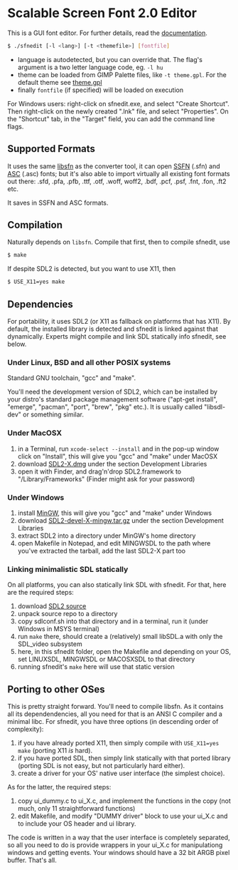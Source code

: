 Scalable Screen Font 2.0 Editor
===============================

This is a GUI font editor. For further details, read the [documentation](https://gitlab.com/bztsrc/scalable-font2/blob/master/docs/sfnedit.md).

```sh
$ ./sfnedit [-l <lang>] [-t <themefile>] [fontfile]
```

- language is autodetected, but you can override that. The flag's argument is a two letter language code, eg. `-l hu`
- theme can be loaded from GIMP Palette files, like `-t theme.gpl`. For the default theme see [theme.gpl](https://gitlab.com/bztsrc/scalable-font2/blob/master/sfnedit/misc/theme.gpl)
- finally `fontfile` (if specified) will be loaded on execution

For Windows users: right-click on sfnedit.exe, and select "Create Shortcut". Then right-click on the newly created ".lnk" file,
and select "Properties". On the "Shortcut" tab, in the "Target" field, you can add the command line flags.

Supported Formats
-----------------

It uses the same [libsfn](https://gitlab.com/bztsrc/scalable-font2/tree/master/libsfn) as the converter tool, it can
open [SSFN](https://gitlab.com/bztsrc/scalable-font2/blob/master/docs/sfn_format.md) (.sfn) and
[ASC](https://gitlab.com/bztsrc/scalable-font2/blob/master/docs/asc_format.md) (.asc) fonts; but it's also able to import
virtually all existing font formats out there: .sfd, .pfa, .pfb, .ttf, .otf, .woff, woff2, .bdf, .pcf, .psf, .fnt, .fon, .ft2 etc.

It saves in SSFN and ASC formats.

Compilation
-----------

Naturally depends on `libsfn`. Compile that first, then to compile sfnedit, use
```sh
$ make
```

If despite SDL2 is detected, but you want to use X11, then
```sh
$ USE_X11=yes make
```

Dependencies
------------

For portability, it uses SDL2 (or X11 as fallback on platforms that has X11). By default, the installed library is detected
and sfnedit is linked against that dynamically. Experts might compile and link SDL statically info sfnedit, see below.

### Under Linux, BSD and all other POSIX systems

Standard GNU toolchain, "gcc" and "make".

You'll need the development version of SDL2, which can be installed by your distro's standard package management software
("apt-get install", "emerge", "pacman", "port", "brew", "pkg" etc.). It is usually called "libsdl-dev" or something similar.

### Under MacOSX

1. in a Terminal, run `xcode-select --install` and in the pop-up window click on "Install", this will give you "gcc" and "make" under MacOSX
2. download [SDL2-X.dmg](http://libsdl.org/download-2.0.php) under the section Development Libraries
3. open it with Finder, and drag'n'drop SDL2.framework to "/Library/Frameworks" (Finder might ask for your password)

### Under Windows

1. install [MinGW](https://osdn.net/projects/mingw/releases), this will give you "gcc" and "make" under Windows
2. download [SDL2-devel-X-mingw.tar.gz](http://libsdl.org/download-2.0.php) under the section Development Libraries
3. extract SDL2 into a directory under MinGW's home directory
4. open Makefile in Notepad, and edit MINGWSDL to the path where you've extracted the tarball, add the last SDL2-X part too

### Linking minimalistic SDL statically

On all platforms, you can also statically link SDL with sfnedit. For that, here are the required steps:

1. download [SDL2 source](http://libsdl.org/download-2.0.php)
2. unpack source repo to a directory
3. copy sdlconf.sh into that directory and in a terminal, run it (under Windows in MSYS terminal)
4. run `make` there, should create a (relatively) small libSDL.a with only the SDL_video subsystem
5. here, in this sfnedit folder, open the Makefile and depending on your OS, set LINUXSDL, MINGWSDL or MACOSXSDL to that directory
6. running sfnedit's `make` here will use that static version

Porting to other OSes
---------------------

This is pretty straight forward. You'll need to compile libsfn. As it contains all its dependendencies, all you need for that
is an ANSI C compiler and a minimal libc. For sfnedit, you have three options (in descending order of complexity):
1. if you have already ported X11, then simply compile with `USE_X11=yes make` (porting X11 *is* hard).
2. if you have ported SDL, then simply link statically with that ported library (porting SDL is not easy, but not particularly hard either).
3. create a driver for your OS' native user interface (the simplest choice).

As for the latter, the required steps:
1. copy ui_dummy.c to ui_X.c, and implement the functions in the copy (not much, only 11 straightforward functions)
2. edit Makefile, and modify "DUMMY driver" block to use your ui_X.c and to include your OS header and ui library.

The code is written in a way that the user interface is completely separated, so all you need to do is provide wrappers
in your ui_X.c for manipulationg windows and getting events. Your windows should have a 32 bit ARGB pixel buffer. That's all.
